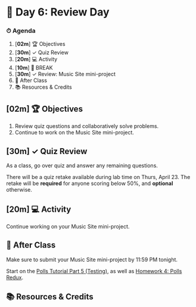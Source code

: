 # 📜 Day 6: Review Day

### ⏱ Agenda

1. [**02m**] 🏆 Objectives
1. [**30m**] ✓ Quiz Review
1. [**20m**] 💻 Activity
1. [**10m**] 🌴 BREAK
1. [**30m**] ✓ Review: Music Site mini-project
1. 🌃 After Class
1. 📚 Resources & Credits

## [**02m**] 🏆 Objectives

1. Review quiz questions and collaboratively solve problems.
1. Continue to work on the Music Site mini-project.

## [**30m**] ✓ Quiz Review

As a class, go over quiz and answer any remaining questions.

There will be a quiz retake available during lab time on Thurs, April 23. The retake will be **required** for anyone scoring below 50%, and **optional** otherwise.

## [**20m**] 💻 Activity

Continue working on your Music Site mini-project.

## 🌃 After Class

Make sure to submit your Music Site mini-project by 11:59 PM tonight.

Start on the [Polls Tutorial Part 5 (Testing)](https://docs.djangoproject.com/en/2.2/intro/tutorial05/), as well as [Homework 4: Polls Redux](Projects/04-polls-redux.md).

## 📚 Resources & Credits
